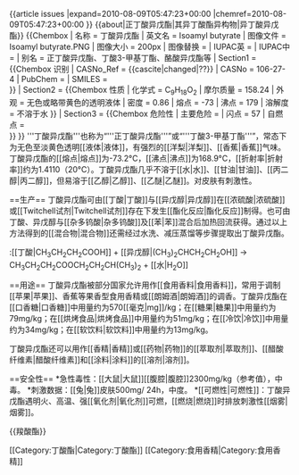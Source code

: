 {{article issues
|expand=2010-08-09T05:47:23+00:00
|chemref=2010-08-09T05:47:23+00:00
}}
{{about|正丁酸异戊酯|其异丁酸酯异构物|异丁酸异戊酯}}
{{Chembox
| 名称 = 丁酸异戊酯
| 英文名 = Isoamyl butyrate
| 图像文件 = Isoamyl butyrate.PNG
| 图像大小 = 200px
| 图像替换 = 
| IUPAC英 = 
| IUPAC中 =
| 别名 = 正丁酸异戊酯、丁酸3-甲基丁酯、酪酸异戊酯等
| Section1 = {{Chembox 识别
| CASNo_Ref = {{cascite|changed|??}}
| CASNo = 106-27-4
| PubChem = 
| SMILES =  
}}
| Section2 = {{Chembox 性质
| 化学式 = C<sub>9</sub>H<sub>18</sub>O<sub>2</sub>
| 摩尔质量 = 158.24
| 外观 = 无色或略带黄色的透明液体
| 密度 = 0.86
| 熔点 = -73
| 沸点 = 179
| 溶解度 = 不溶于水
}}
| Section3 = {{Chembox 危险性
| 主要危险 = 
| 闪点 = 57
| 自燃点 =  
}}
}}
'''丁酸异戊酯'''也称为“'''正丁酸异戊酯'''”或“'''丁酸3-甲基丁酯'''”，常态下为无色至淡黄色透明[[液体|液体]]，有强烈的[[洋梨|洋梨]]、[[香蕉|香蕉]]气味。丁酸异戊酯的[[熔点|熔点]]为-73.2°C，[[沸点|沸点]]为168.9°C，[[折射率|折射率]]约为1.4110（20°C）。丁酸异戊酯几乎不溶于[[水|水]]、[[甘油|甘油]]、[[丙二醇|丙二醇]]，但易溶于[[乙醇|乙醇]]、[[乙醚|乙醚]]。对皮肤有刺激性。

==生产==
丁酸异戊酯可由[[丁酸|丁酸]]与[[异戊醇|异戊醇]]在[[浓硫酸|浓硫酸]]或[[Twitchell试剂|Twitchell试剂]]存在下发生[[酯化反应|酯化反应]]制得。也可由丁酸、异戊醇与[[杂多钨酸|杂多钨酸]]及[[苯|苯]]混合后加热回流获得。通过以上方法得到的[[混合物|混合物]]还需经过水洗、减压蒸馏等步骤提取出丁酸异戊酯。

:[[丁酸|CH<sub>3</sub>CH<sub>2</sub>CH<sub>2</sub>COOH]] + [[异戊醇|(CH<sub>3</sub>)<sub>2</sub>CHCH<sub>2</sub>CH<sub>2</sub>OH]] → CH<sub>3</sub>CH<sub>2</sub>CH<sub>2</sub>COOCH<sub>2</sub>CH<sub>2</sub>CH(CH<sub>3</sub>)<sub>2</sub> + [[水|H<sub>2</sub>O]]

==用途==
丁酸异戊酯被部分国家允许用作[[食用香料|食用香料]]，常用于调制[[苹果|苹果]]、香蕉等果香型食用香精或[[朗姆酒|朗姆酒]]的调香。丁酸异戊酯在[[口香糖|口香糖]]中用量约为570[[毫克|mg]]/kg；在[[糖果|糖果]]中用量约为79mg/kg；在[[烘烤食品|烘烤食品]]中用量约为51mg/kg；在[[冷饮|冷饮]]中用量约为34mg/kg；在[[软饮料|软饮料]]中用量约为13mg/kg。

丁酸异戊酯还可以用作[[香精|香精]]或[[药物|药物]]的[[萃取剂|萃取剂]]、[[醋酸纤维素|醋酸纤维素]]和[[涂料|涂料]]的[[溶剂|溶剂]]。

==安全性==
*急性毒性：[[大鼠|大鼠]][[腹腔|腹腔]]2300mg/kg（参考值），中毒。
*刺激数据：[[兔|兔]]皮肤500mg/ 24h，中度。
*[[可燃性|可燃性]]：丁酸异戊酯遇明火、高温、强[[氧化剂|氧化剂]]可燃，[[燃烧|燃烧]]时排放刺激性[[烟雾|烟雾]]。

{{羧酸酯}}

[[Category:丁酸酯|Category:丁酸酯]]
[[Category:食用香精|Category:食用香精]]